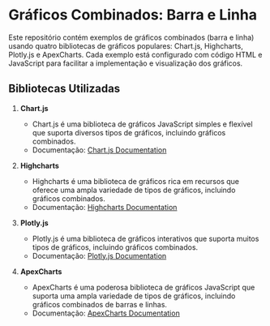 # Gráficos Combinados: Barra e Linha

Este repositório contém exemplos de gráficos combinados (barra e linha) usando quatro bibliotecas de gráficos populares: Chart.js, Highcharts, Plotly.js e ApexCharts. Cada exemplo está configurado com código HTML e JavaScript para facilitar a implementação e visualização dos gráficos.

## Bibliotecas Utilizadas

1. **Chart.js**
   - Chart.js é uma biblioteca de gráficos JavaScript simples e flexível que suporta diversos tipos de gráficos, incluindo gráficos combinados.
   - Documentação: [Chart.js Documentation](https://www.chartjs.org/docs/latest/)

2. **Highcharts**
   - Highcharts é uma biblioteca de gráficos rica em recursos que oferece uma ampla variedade de tipos de gráficos, incluindo gráficos combinados.
   - Documentação: [Highcharts Documentation](https://www.highcharts.com/docs)

3. **Plotly.js**
   - Plotly.js é uma biblioteca de gráficos interativos que suporta muitos tipos de gráficos, incluindo gráficos combinados.
   - Documentação: [Plotly.js Documentation](https://plotly.com/javascript/)

4. **ApexCharts**
   - ApexCharts é uma poderosa biblioteca de gráficos JavaScript que suporta uma ampla variedade de tipos de gráficos, incluindo gráficos combinados de barras e linhas.
   - Documentação: [ApexCharts Documentation](https://apexcharts.com/docs/)
